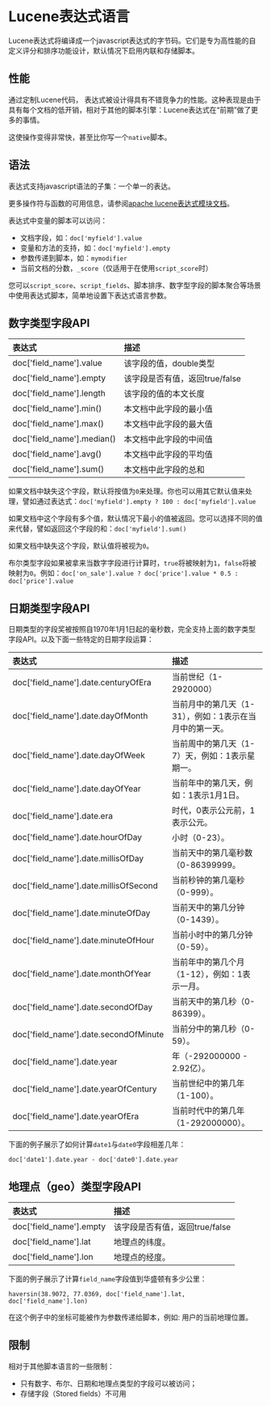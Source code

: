 # Lucene表达式语言

Lucene表达式将编译成一个javascript表达式的字节码。它们是专为高性能的自定义评分和排序功能设计，默认情况下启用内联和存储脚本。


## 性能

通过定制Lucene代码， 表达式被设计得具有不错竞争力的性能。这种表现是由于具有每个文档的低开销，相对于其他的脚本引擎：Lucene表达式在“前期”做了更多的事情。

这使操作变得非常快，甚至比你写一个`native`脚本。


## 语法

表达式支持javascript语法的子集：一个单一的表达。

更多操作符与函数的可用信息，请参阅[apache lucene表达式模块文档](http://lucene.apache.org/core/6_0_0/expressions/index.html?org/apache/lucene/expressions/js/package-summary.html)。

表达式中变量的脚本可以访问：

- 文档字段，如：`doc['myfield'].value`
- 变量和方法的支持，如：`doc['myfield'].empty`
- 参数传递到脚本，如：`mymodifier`
- 当前文档的分数，`_score`（仅适用于在使用`script_score`时）

您可以`script_score`、`script_fields`、脚本排序、数字型字段的脚本聚合等场景中使用表达式脚本，简单地设置下表达式语言参数。


## 数字类型字段API

| 表达式                        |描述
| :----------------------------|:-------------------------------
|doc['field_name'].value       |该字段的值，double类型
|doc['field_name'].empty       |该字段是否有值，返回true/false
|doc['field_name'].length      |该字段的值的本文长度
|doc['field_name'].min()       |本文档中此字段的最小值
|doc['field_name'].max()       |本文档中此字段的最大值
|doc['field_name'].median()    |本文档中此字段的中间值
|doc['field_name'].avg()       |本文档中此字段的平均值
|doc['field_name'].sum()       |本文档中此字段的总和

如果文档中缺失这个字段，默认将按值为`0`来处理。你也可以用其它默认值来处理，譬如通过表达式：`doc['myfield'].empty ? 100 : doc['myfield'].value`

如果文档中这个字段有多个值，默认情况下最小的值被返回。您可以选择不同的值来代替，譬如返回这个字段的和：`doc['myfield'].sum()`

如果文档中缺失这个字段，默认值将被视为`0`。

布尔类型字段如果被拿来当数字字段进行计算时，`true`将被映射为`1`，`false`将被映射为`0`。例如：`doc['on_sale'].value ? doc['price'].value * 0.5 : doc['price'].value`


## 日期类型字段API

日期类型的字段奖被按照自1970年1月1日起的毫秒数，完全支持上面的数字类型字段API。以及下面一些特定的日期字段运算：

| 表达式                                     |描述
| :-----------------------------------------|:-------------------------------
|doc['field_name'].date.centuryOfEra        |当前世纪（1-2920000）
|doc['field_name'].date.dayOfMonth          |当前月中的第几天（1-31），例如：1表示在当月中的第一天。
|doc['field_name'].date.dayOfWeek           |当前周中的第几天（1-7）天，例如：1表示星期一。
|doc['field_name'].date.dayOfYear           |当前年中的第几天，例如：1表示1月1日。
|doc['field_name'].date.era                 |时代，0表示公元前，1表示公元。
|doc['field_name'].date.hourOfDay           |小时（0-23）。
|doc['field_name'].date.millisOfDay         |当前天中的第几毫秒数（0-86399999。
|doc['field_name'].date.millisOfSecond      |当前秒钟的第几毫秒（0-999）。
|doc['field_name'].date.minuteOfDay         |当前天中的第几分钟（0-1439）。
|doc['field_name'].date.minuteOfHour        |当前小时中的第几分钟（0-59）。
|doc['field_name'].date.monthOfYear         |当前年中的第几个月（1-12），例如：1表示一月。
|doc['field_name'].date.secondOfDay         |当前天中的第几秒（0-86399）。
|doc['field_name'].date.secondOfMinute      |当前分中的第几秒（0-59）。
|doc['field_name'].date.year                |年（-292000000 - 2.92亿）。
|doc['field_name'].date.yearOfCentury       |当前世纪中的第几年（1-100）。
|doc['field_name'].date.yearOfEra           |当前时代中的第几年（1-292000000）。

下面的例子展示了如何计算`date1`与`date0`字段相差几年：

`doc['date1'].date.year - doc['date0'].date.year`


## 地理点（geo）类型字段API

| 表达式                                     |描述
| :-----------------------------------------|:-------------------------------
|doc['field_name'].empty       |该字段是否有值，返回true/false
|doc['field_name'].lat         |地理点的纬度。
|doc['field_name'].lon         |地理点的经度。

下面的例子展示了计算`field_name`字段值到华盛顿有多少公里：

`haversin(38.9072, 77.0369, doc['field_name'].lat, doc['field_name'].lon)`

在这个例子中的坐标可能被作为参数传递给脚本，例如: 用户的当前地理位置。


## 限制

相对于其他脚本语言的一些限制：

- 只有数字、布尔、日期和地理点类型的字段可以被访问；
- 存储字段（Stored fields）不可用
